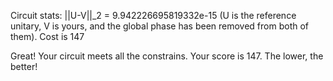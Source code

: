 Circuit stats:
||U-V||_2 = 9.942226695819332e-15
(U is the reference unitary, V is yours, and the global phase has been removed from both of them).
Cost is 147

Great! Your circuit meets all the constrains.
Your score is 147. The lower, the better!
